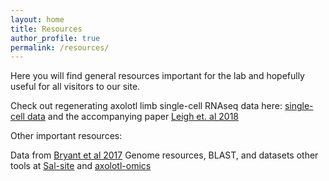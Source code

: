 ```yaml
---
layout: home
title: Resources
author_profile: true
permalink: /resources/
---
```

Here you will find general resources important for the lab and hopefully useful for all visitors to our site. 


Check out regenerating axolotl limb single-cell RNAseq data here:
[single-cell data](https://singlecell.broadinstitute.org/single_cell/study/SCP422/transcriptomic-landscape-of-the-blastema-niche-in-regenerating-adult-axolotl-limbs-at-single-cell-resolution-intact-limb)
and the accompanying paper [Leigh et. al 2018](https://www.nature.com/articles/s41467-018-07604-0)

Other important resources: 

Data from [Bryant et al 2017](https://portals.broadinstitute.org/axolotlomics/)
Genome resources, BLAST, and datasets other tools at [Sal-site](https://ambystoma.uky.edu/) and [axolotl-omics](https://www.axolotl-omics.org/) 
